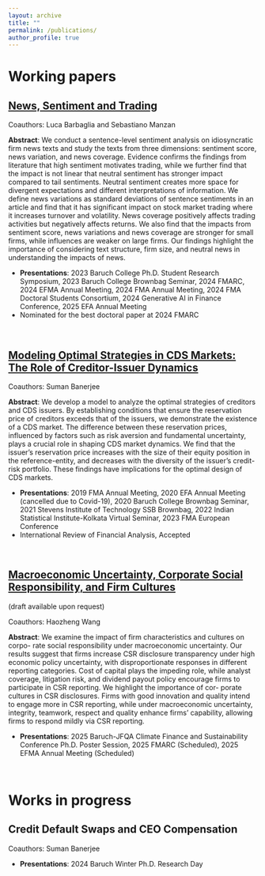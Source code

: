 ```yaml
---
layout: archive
title: ""
permalink: /publications/
author_profile: true
---
```


Working papers
===============

## [News, Sentiment and Trading](https://papers.ssrn.com/sol3/papers.cfm?abstract_id=4966869)

Coauthors: Luca Barbaglia and Sebastiano Manzan

**Abstract**: We conduct a sentence-level sentiment analysis on idiosyncratic firm news texts and study the texts from three dimensions: sentiment score, news variation, and news coverage. Evidence confirms the findings from literature that high sentiment motivates trading, while we further find that the impact is not linear that neutral sentiment has stronger impact compared to tail sentiments. Neutral sentiment creates more space for divergent expectations and different interpretations of information. We define news variations as standard deviations of sentence sentiments in an article and find that it has significant impact on stock market trading where it increases turnover and volatility. News coverage positively affects trading activities but negatively affects returns. We also find that the impacts from sentiment score, news variations and news coverage are stronger for small firms, while influences are weaker on large firms. Our findings highlight the importance of considering text structure, firm size, and neutral news in understanding the impacts of news.

- **Presentations**: 2023 Baruch College Ph.D. Student Research Symposium, 2023 Baruch College Brownbag Seminar, 2024 FMARC, 2024 EFMA Annual Meeting, 2024 FMA Annual Meeting, 2024 FMA Doctoral Students Consortium, 2024 Generative AI in Finance Conference, 2025 EFA Annual Meeting
- Nominated for the best doctoral paper at 2024 FMARC

<p>&nbsp;</p>

## [Modeling Optimal Strategies in CDS Markets: The Role of Creditor-Issuer Dynamics](https://papers.ssrn.com/sol3/papers.cfm?abstract_id=4967908)

Coauthors: Suman Banerjee

**Abstract**: We develop a model to analyze the optimal strategies of creditors and CDS issuers. By establishing conditions that ensure the reservation price of creditors exceeds that of the issuers, we demonstrate the existence of a CDS market. The difference between these reservation prices, influenced by factors such as risk aversion and fundamental uncertainty, plays a crucial role in shaping CDS market dynamics. We find that the issuer’s reservation price increases with the size of their equity position in the reference-entity, and decreases with the diversity of the issuer’s credit-risk portfolio. These findings have implications for the optimal design of CDS markets.

- **Presentations**: 2019 FMA Annual Meeting, 2020 EFA Annual Meeting (cancelled due to Covid-19), 2020 Baruch College Brownbag Seminar, 2021 Stevens Institute of Technology SSB Brownbag, 2022 Indian Statistical Institute-Kolkata Virtual Seminar, 2023 FMA European Conference
- International Review of Financial Analysis, Accepted

<p>&nbsp;</p>

## [Macroeconomic Uncertainty, Corporate Social Responsibility, and Firm Cultures]()

(draft available upon request)

Coauthors: Haozheng Wang

**Abstract**: We examine the impact of firm characteristics and cultures on corpo- rate social responsibility under macroeconomic uncertainty. Our results suggest that firms increase CSR disclosure transparency under high economic policy uncertainty, with disproportionate responses in different reporting categories. Cost of capital plays the impeding role, while analyst coverage, litigation risk, and dividend payout policy encourage firms to participate in CSR reporting. We highlight the importance of cor- porate cultures in CSR disclosures. Firms with good innovation and quality intend to engage more in CSR reporting, while under macroeconomic uncertainty, integrity, teamwork, respect and quality enhance firms’ capability, allowing firms to respond mildly via CSR reporting.

- **Presentations**: 2025 Baruch-JFQA Climate Finance and Sustainability Conference Ph.D. Poster Session, 2025 FMARC (Scheduled), 2025 EFMA Annual Meeting (Scheduled)

<p>&nbsp;</p>

Works in progress
===============

## Credit Default Swaps and CEO Compensation

Coauthors: Suman Banerjee

- **Presentations**: 2024 Baruch Winter Ph.D. Research Day

<p>&nbsp;</p>


